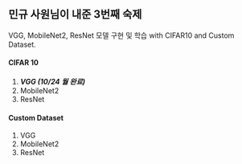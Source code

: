 ## 민규 사원님이 내준 3번째 숙제
VGG, MobileNet2, ResNet 모델 구현 및 학습 with CIFAR10 and Custom Dataset.   

#### CIFAR 10
1. ***VGG (10/24 월 완료)***
2. MobileNet2
3. ResNet


#### Custom Dataset
1. VGG
2. MobileNet2
3. ResNet
